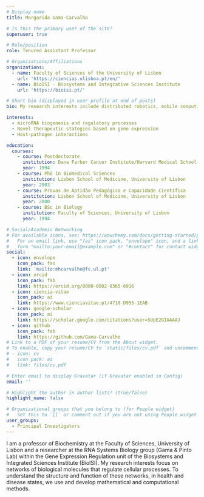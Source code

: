 ```yaml
---
# Display name
title: Margarida Gama-Carvalho

# Is this the primary user of the site?
superuser: true

# Role/position
role: Tenured Assistant Professor

# Organizations/Affiliations
organizations:
  - name: Faculty of Sciences of the University of Lisbon
    url: 'https://ciencias.ulisboa.pt/en/'
  - name: BioISI - Biosystems and Integrative Sciences Institute
    url: 'https://bioisi.pt/'

# Short bio (displayed in user profile at end of posts)
bio: My research interests include distributed robotics, mobile computing and programmable matter.

interests:
  - microRNA biogenesis and regulatory processes
  - Novel therapeutic stategies based on gene expression
  - Host-pathogen interactions

education:
  courses:
    - course: Postdoctorate
      institution: Dana Farber Cancer Institute/Harvard Medical School
      year: 1994
    - course: PhD in Biomedical Sciences
      institution: Lisbon School of Medicine, University of Lisbon
      year: 2003
    - course: Provas de Aptidão Pedagógica e Capacidade Científica
      institution: Lisbon School of Medicine, University of Lisbon
      year: 2000
    - course: BSc in Biology
      institution: Faculty of Sciences, University of Lisbon
      year: 1994

# Social/Academic Networking
# For available icons, see: https://wowchemy.com/docs/getting-started/page-builder/#icons
#   For an email link, use "fas" icon pack, "envelope" icon, and a link in the
#   form "mailto:your-email@example.com" or "#contact" for contact widget.
social:
  - icon: envelope
    icon_pack: fas
    link: 'mailto:mhcarvalho@fc.ul.pt'
  - icon: orcid
    icon_pack: fab
    link: https://orcid.org/0000-0002-0365-6916
  - icon: ciencia-vitae
    icon_pack: ai
    link: https://www.cienciavitae.pt/4710-D955-1EAB
  - icon: google-scholar
    icon_pack: ai
    link: https://scholar.google.com/citations?user=SUpE2GIAAAAJ
  - icon: github
    icon_pack: fab
    link: https://github.com/Gama-Carvalho
# Link to a PDF of your resume/CV from the About widget.
# To enable, copy your resume/CV to `static/files/cv.pdf` and uncomment the lines below.
# - icon: cv
#   icon_pack: ai
#   link: files/cv.pdf

# Enter email to display Gravatar (if Gravatar enabled in Config)
email: ''

# Highlight the author in author lists? (true/false)
highlight_name: false

# Organizational groups that you belong to (for People widget)
#   Set this to `[]` or comment out if you are not using People widget.
user_groups:
  - Principal Investigators
---
```


I am a professor of Biochemistry at the Faculty of Sciences, University of Lisbon and a researcher at the RNA Systems Biology group (Gama & Pinto Lab) within the Gene Expression Regulation unit of the Biosystems and Integrated Sciences Institute (BioISI). My research interests focus on networks of biological molecules that regulate cellular processes. To understand the structure and function of these networks, in health and disease states, we use and develop mathematical and computational methods.
